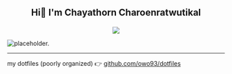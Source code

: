 ## <p align='center'>Hi👋 I'm Chayathorn Charoenratwutikal</p>

<p align="center">
  <a href="https://skillicons.dev">
    <img src="https://skillicons.dev/icons?i=linux,git,docker,arduino,raspberrypi,py,cpp,gcp,figma,ts,js,nodejs,nextjs,nuxtjs,neovim" />
  </a>
</p>

<picture>
  <source media="(prefers-color-scheme: dark)" srcset="https://github-readme-stats.vercel.app/api?username=owo93&show_icons=true&bg=00000000&theme=tokyonight">
  <source media="(prefers-color-scheme: light)" srcset="https://github-readme-stats.vercel.app/api?username=owo93&show_icons=true&theme=light">
  <img alt="placeholder." src="https://github-readme-stats.vercel.app/api?username=owo93&show_icons=true&theme=light">
</picture>

---

my dotfiles (poorly organized) 👉 [github.com/owo93/dotfiles](https://github.com/owo93/dotfiles)
